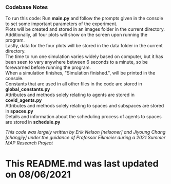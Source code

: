 ### Codebase Notes 
To run this code: Run **main.py** and follow the prompts given in the console to set some important parameters of the experiment.<br>
 Plots will be created and stored in an images folder in the current directory. Additionally, all four plots will show on the screen upon running the program.<br>
 Lastly, data for the four plots will be stored in the data folder in the current directory.<br>
 The time to run one simulation varies widely based on computer, but it has been seen to vary anywhere between 6 seconds to a minute, so be forewarned before running the program.<br>
  When a simulation finishes, "Simulation finished.", will be printed in the console.<br>
Constants that are used in all other files in the code are stored in **global_constants.py**<br>
Attributes and methods solely relating to agents are stored in **covid_agents.py**<br>
Attributes and methods solely relating to spaces and subspaces are stored in **spaces.py**<br>
Details and information about the scheduling process of agents to spaces are stored in **schedule.py**<br>

*This code was largely written by Erik Nelson [nelsoner] and Jiyoung Chang [changjiy] under the guidance of Professor Eikmeier during a 2021 Summer MAP Research Project*
# This README.md was last updated on 08/06/2021